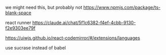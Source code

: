we might need this, but probably not 
https://www.npmjs.com/package/ts-blank-space

react runner
https://claude.ai/chat/5f1c6382-f4ef-4cbb-9130-f2e9303ee79f

https://uiwjs.github.io/react-codemirror/#/extensions/languages

use sucrase instead of babel
